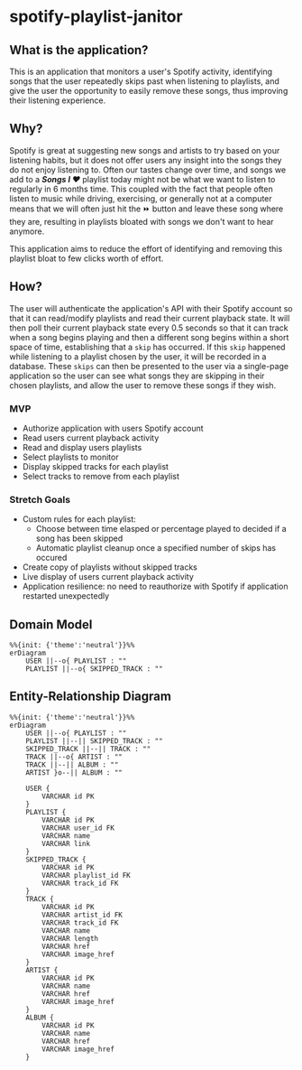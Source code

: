 # spotify-playlist-janitor

## What is the application?
This is an application that monitors a user's Spotify activity, identifying songs that the user repeatedly skips past when listening to playlists, and give the user the opportunity to easily remove these songs, thus improving their listening experience.

## Why?
Spotify is great at suggesting new songs and artists to try based on your listening habits, but it does not offer users any insight into the songs they do not enjoy listening to. Often our tastes change over time, and songs we add to a ***Songs I ♥*** playlist today might not be what we want to listen to regularly in 6 months time. This coupled with the fact that people often listen to music while driving, exercising, or generally not at a computer means that we will often just hit the ⏩ button and leave these song where they are, resulting in playlists bloated with songs we don't want to hear anymore.

This application aims to reduce the effort of identifying and removing this playlist bloat to few clicks worth of effort.

## How?
The user will authenticate the application's API with their Spotify account so that it can read/modify playlists and read their current playback state. It will then poll their current playback state every 0.5 seconds so that it can track when a song begins playing and then a different song begins within a short space of time, establishing that a `skip` has occurred. If this `skip` happened while listening to a playlist chosen by the user, it will be recorded in a database. These `skips` can then be presented to the user via a single-page application so the user can see what songs they are skipping in their chosen playlists, and allow the user to remove these songs if they wish.


### MVP
* Authorize application with users Spotify account
* Read users current playback activity
* Read and display users playlists
* Select playlists to monitor
* Display skipped tracks for each playlist
* Select tracks to remove from each playlist

### Stretch Goals
* Custom rules for each playlist:
    * Choose between time elasped or percentage played to decided if a song has been skipped
    * Automatic playlist cleanup once a specified number of skips has occured
* Create copy of playlists without skipped tracks
* Live display of users current playback activity
* Application resilience: no need to reauthorize with Spotify if application restarted unexpectedly 

## Domain Model
```mermaid
%%{init: {'theme':'neutral'}}%%
erDiagram
    USER ||--o{ PLAYLIST : ""
    PLAYLIST ||--o{ SKIPPED_TRACK : ""
```

## Entity-Relationship Diagram
``` mermaid
%%{init: {'theme':'neutral'}}%%
erDiagram
    USER ||--o{ PLAYLIST : ""
    PLAYLIST ||--|| SKIPPED_TRACK : ""
    SKIPPED_TRACK ||--|| TRACK : ""
    TRACK ||--o{ ARTIST : ""
    TRACK ||--|| ALBUM : ""
    ARTIST }o--|| ALBUM : ""

    USER {
        VARCHAR id PK
    }
    PLAYLIST {
        VARCHAR id PK
        VARCHAR user_id FK
	    VARCHAR name
        VARCHAR link
    }
    SKIPPED_TRACK {
        VARCHAR id PK
        VARCHAR playlist_id FK
        VARCHAR track_id FK
    }
    TRACK {
        VARCHAR id PK
        VARCHAR artist_id FK
        VARCHAR track_id FK
        VARCHAR name
        VARCHAR length
        VARCHAR href
        VARCHAR image_href
    }
    ARTIST {
        VARCHAR id PK
        VARCHAR name
        VARCHAR href
        VARCHAR image_href
    }
    ALBUM {
        VARCHAR id PK
        VARCHAR name
        VARCHAR href
        VARCHAR image_href
    }
```